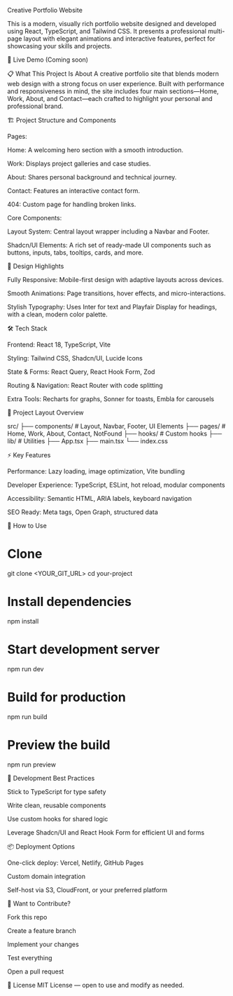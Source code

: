 Creative Portfolio Website

This is a modern, visually rich portfolio website designed and developed using React, TypeScript, and Tailwind CSS. It presents a professional multi-page layout with elegant animations and interactive features, perfect for showcasing your skills and projects.

🚀 Live Demo
(Coming soon)

📋 What This Project Is About
A creative portfolio site that blends modern web design with a strong focus on user experience. Built with performance and responsiveness in mind, the site includes four main sections—Home, Work, About, and Contact—each crafted to highlight your personal and professional brand.

🏗️ Project Structure and Components

Pages:

Home: A welcoming hero section with a smooth introduction.

Work: Displays project galleries and case studies.

About: Shares personal background and technical journey.

Contact: Features an interactive contact form.

404: Custom page for handling broken links.

Core Components:

Layout System: Central layout wrapper including a Navbar and Footer.

Shadcn/UI Elements: A rich set of ready-made UI components such as buttons, inputs, tabs, tooltips, cards, and more.

🎨 Design Highlights

Fully Responsive: Mobile-first design with adaptive layouts across devices.

Smooth Animations: Page transitions, hover effects, and micro-interactions.

Stylish Typography: Uses Inter for text and Playfair Display for headings, with a clean, modern color palette.

🛠️ Tech Stack

Frontend: React 18, TypeScript, Vite

Styling: Tailwind CSS, Shadcn/UI, Lucide Icons

State & Forms: React Query, React Hook Form, Zod

Routing & Navigation: React Router with code splitting

Extra Tools: Recharts for graphs, Sonner for toasts, Embla for carousels

📁 Project Layout Overview

src/
├── components/       # Layout, Navbar, Footer, UI Elements
├── pages/            # Home, Work, About, Contact, NotFound
├── hooks/            # Custom hooks
├── lib/              # Utilities
├── App.tsx
├── main.tsx
└── index.css

⚡ Key Features

Performance: Lazy loading, image optimization, Vite bundling

Developer Experience: TypeScript, ESLint, hot reload, modular components

Accessibility: Semantic HTML, ARIA labels, keyboard navigation

SEO Ready: Meta tags, Open Graph, structured data

🚀 How to Use

# Clone
git clone <YOUR_GIT_URL>
cd your-project

# Install dependencies
npm install

# Start development server
npm run dev

# Build for production
npm run build

# Preview the build
npm run preview

🔧 Development Best Practices

Stick to TypeScript for type safety

Write clean, reusable components

Use custom hooks for shared logic

Leverage Shadcn/UI and React Hook Form for efficient UI and forms

📦 Deployment Options

One-click deploy: Vercel, Netlify, GitHub Pages

Custom domain integration

Self-host via S3, CloudFront, or your preferred platform

🤝 Want to Contribute?

Fork this repo

Create a feature branch

Implement your changes

Test everything

Open a pull request

📄 License
MIT License — open to use and modify as needed.